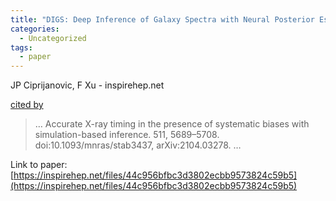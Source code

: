 ```yaml
---
title: "DIGS: Deep Inference of Galaxy Spectra with Neural Posterior Estimation"
categories:
  - Uncategorized
tags:
  - paper
---
```

JP Ciprijanovic, F Xu - inspirehep.net

[cited by](None) 

>… Accurate X-ray timing in the presence of systematic biases with simulation-based inference. 511, 5689–5708. doi:10.1093/mnras/stab3437, arXiv:2104.03278. …

Link to paper: [https://inspirehep.net/files/44c956bfbc3d3802ecbb9573824c59b5](https://inspirehep.net/files/44c956bfbc3d3802ecbb9573824c59b5)
